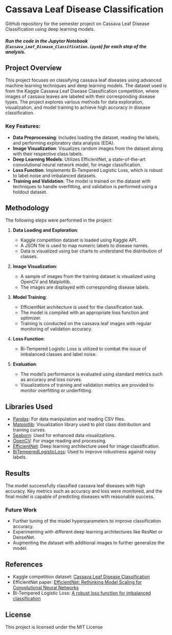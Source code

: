 # Cassava Leaf Disease Classification
GitHub repository for the semester project on Cassava Leaf Disease Classification using deep learning models.

##### Run the code in the Jupyter Notebook (`Cassava_Leaf_Disease_Classification.ipynb`) for each step of the analysis.

## Project Overview

This project focuses on classifying cassava leaf diseases using advanced machine learning techniques and deep learning models. The dataset used is from the Kaggle Cassava Leaf Disease Classification competition, where images of cassava leaves are labeled with their corresponding disease types. The project explores various methods for data exploration, visualization, and model training to achieve high accuracy in disease classification.

### Key Features:

- **Data Preprocessing**: Includes loading the dataset, reading the labels, and performing exploratory data analysis (EDA).
- **Image Visualization**: Visualizes random images from the dataset along with their respective class labels.
- **Deep Learning Models**: Utilizes EfficientNet, a state-of-the-art convolutional neural network model, for image classification.
- **Loss Function**: Implements Bi-Tempered Logistic Loss, which is robust to label noise and imbalanced datasets.
- **Training and Validation**: The model is trained on the dataset with techniques to handle overfitting, and validation is performed using a holdout dataset.

## Methodology

The following steps were performed in the project:

1. **Data Loading and Exploration**: 
   - Kaggle competition dataset is loaded using Kaggle API.
   - A JSON file is used to map numeric labels to disease names.
   - Data is visualized using bar charts to understand the distribution of classes.

2. **Image Visualization**: 
   - A sample of images from the training dataset is visualized using OpenCV and Matplotlib.
   - The images are displayed with corresponding disease labels.

3. **Model Training**:
   - EfficientNet architecture is used for the classification task.
   - The model is compiled with an appropriate loss function and optimizer.
   - Training is conducted on the cassava leaf images with regular monitoring of validation accuracy.

4. **Loss Function**:
   - Bi-Tempered Logistic Loss is utilized to combat the issue of imbalanced classes and label noise.

5. **Evaluation**:
   - The model’s performance is evaluated using standard metrics such as accuracy and loss curves.
   - Visualizations of training and validation metrics are provided to monitor overfitting or underfitting.

## Libraries Used

- [Pandas](https://pandas.pydata.org/): For data manipulation and reading CSV files.
- [Matplotlib](https://matplotlib.org/): Visualization library used to plot class distribution and training curves.
- [Seaborn](https://seaborn.pydata.org/): Used for enhanced data visualizations.
- [OpenCV](https://opencv.org/): For image reading and processing.
- [EfficientNet](https://github.com/qubvel/efficientnet): Deep learning architecture used for image classification.
- [BiTemperedLogisticLoss](https://github.com/google/bi-tempered-loss): Used to improve robustness against noisy labels.

## Results

The model successfully classified cassava leaf diseases with high accuracy. Key metrics such as accuracy and loss were monitored, and the final model is capable of predicting diseases with reasonable success.

### Future Work

- Further tuning of the model hyperparameters to improve classification accuracy.
- Experimenting with different deep learning architectures like ResNet or DenseNet.
- Augmenting the dataset with additional images to further generalize the model.
  
## References
- Kaggle competition dataset: [Cassava Leaf Disease Classification](https://www.kaggle.com/c/cassava-leaf-disease-classification)
- EfficientNet paper: [EfficientNet: Rethinking Model Scaling for Convolutional Neural Networks](https://arxiv.org/abs/1905.11946)
- Bi-Tempered Logistic Loss: [A robust loss function for imbalanced classification](https://arxiv.org/abs/1906.03361)

## License

This project is licensed under the MIT License



